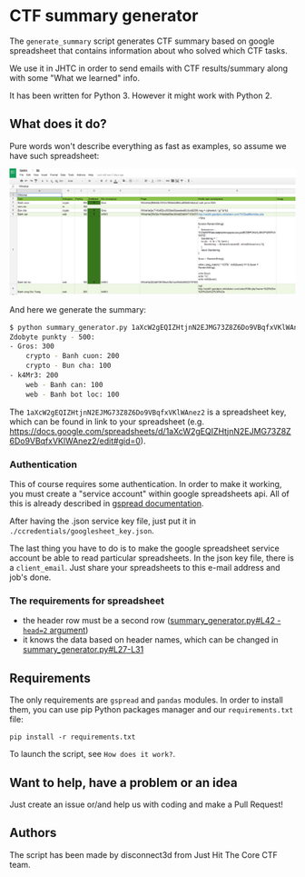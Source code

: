 # CTF summary generator

The `generate_summary` script generates CTF summary based on google spreadsheet that contains information about who solved which CTF tasks. 

We use it in JHTC in order to send emails with CTF results/summary along with some "What we learned" info.

It has been written for Python 3. However it might work with Python 2.

## What does it do?

Pure words won't describe everything as fast as examples, so assume we have such spreadsheet:

![google spreadsheet screenshot](docs/spreadsheet.png)

And here we generate the summary:

```bash
$ python summary_generator.py 1aXcW2gEQIZHtjnN2EJMG73Z8Z6Do9VBqfxVKlWAnez2
Zdobyte punkty - 500:
- Gros: 300
    crypto - Banh cuon: 200
    crypto - Bun cha: 100
- k4Mr3: 200
    web - Banh can: 100
    web - Banh bot loc: 100
```

The `1aXcW2gEQIZHtjnN2EJMG73Z8Z6Do9VBqfxVKlWAnez2` is a spreadsheet key, which can be found in link to your spreadsheet (e.g. https://docs.google.com/spreadsheets/d/1aXcW2gEQIZHtjnN2EJMG73Z8Z6Do9VBqfxVKlWAnez2/edit#gid=0).

### Authentication

This of course requires some authentication. In order to make it working, you must create a "service account" within google spreadsheets api. All of this is already described in [gspread documentation](http://gspread.readthedocs.io/en/latest/oauth2.html).

After having the .json service key file, just put it in `./ccredentials/googlesheet_key.json`.

The last thing you have to do is to make the google spreadsheet service account be able to read particular spreadsheets. In the json key file, there is a `client_email`. Just share your spreadsheets to this e-mail address and job's done.

### The requirements for spreadsheet
* the header row must be a second row ([summary_generator.py#L42 - `head=2` argument](https://github.com/JustHitTheCore/ctf_summary_generator/blob/master/summary_generator.py#L42))
* it knows the data based on header names, which can be changed in [summary_generator.py#L27-L31](https://github.com/JustHitTheCore/ctf_summary_generator/blob/master/summary_generator.py#L27-L31)

## Requirements

The only requirements are `gspread` and `pandas` modules. In order to install them, you can use pip Python packages manager and our `requirements.txt` file:

```
pip install -r requirements.txt
```

To launch the script, see `How does it work?`.

## Want to help, have a problem or an idea

Just create an issue or/and help us with coding and make a Pull Request!

## Authors

The script has been made by disconnect3d from Just Hit The Core CTF team.

